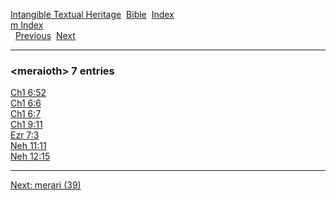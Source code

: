 [Intangible Textual Heritage](../../index)  [Bible](../index) 
[Index](index)   
[m Index](_m_)  
  [Previous](c07319)  [Next](c07321) 

------------------------------------------------------------------------

### &lt;meraioth&gt; 7 entries

[Ch1 6:52](../kjv/ch1006.htm#052)  
[Ch1 6:6](../kjv/ch1006.htm#006)  
[Ch1 6:7](../kjv/ch1006.htm#007)  
[Ch1 9:11](../kjv/ch1009.htm#011)  
[Ezr 7:3](../kjv/ezr007.htm#003)  
[Neh 11:11](../kjv/neh011.htm#011)  
[Neh 12:15](../kjv/neh012.htm#015)  

------------------------------------------------------------------------

[Next: merari (39)](c07321)
